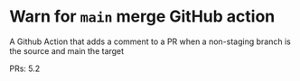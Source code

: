 # Warn for `main` merge GitHub action
A Github Action that adds a comment to a PR when a non-staging branch is the source and main the target

PRs: 5.2

